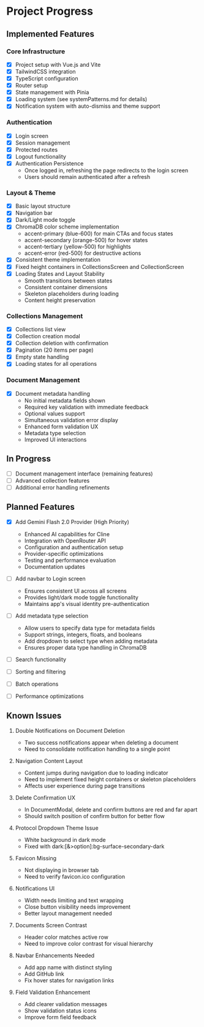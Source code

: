 # Project Progress

## Implemented Features

### Core Infrastructure

- [x] Project setup with Vue.js and Vite
- [x] TailwindCSS integration
- [x] TypeScript configuration
- [x] Router setup
- [x] State management with Pinia
- [x] Loading system (see systemPatterns.md for details)
- [x] Notification system with auto-dismiss and theme support

### Authentication

- [x] Login screen
- [x] Session management
- [x] Protected routes
- [x] Logout functionality
- [x] Authentication Persistence
    - Once logged in, refreshing the page redirects to the login screen
    - Users should remain authenticated after a refresh

### Layout & Theme

- [x] Basic layout structure
- [x] Navigation bar
- [x] Dark/Light mode toggle
- [x] ChromaDB color scheme implementation
  - accent-primary (blue-600) for main CTAs and focus states
  - accent-secondary (orange-500) for hover states
  - accent-tertiary (yellow-500) for highlights
  - accent-error (red-500) for destructive actions
- [x] Consistent theme implementation
- [x] Fixed height containers in CollectionsScreen and CollectionScreen
- [x] Loading States and Layout Stability
  - Smooth transitions between states
  - Consistent container dimensions
  - Skeleton placeholders during loading
  - Content height preservation

### Collections Management

- [x] Collections list view
- [x] Collection creation modal
- [x] Collection deletion with confirmation
- [x] Pagination (20 items per page)
- [x] Empty state handling
- [x] Loading states for all operations

### Document Management

- [x] Document metadata handling
  - No initial metadata fields shown
  - Required key validation with immediate feedback
  - Optional values support
  - Simultaneous validation error display
  - Enhanced form validation UX
  - Metadata type selection
  - Improved UI interactions

## In Progress

- [ ] Document management interface (remaining features)
- [ ] Advanced collection features
- [ ] Additional error handling refinements

## Planned Features

- [x] Add Gemini Flash 2.0 Provider (High Priority)
  - Enhanced AI capabilities for Cline
  - Integration with OpenRouter API
  - Configuration and authentication setup
  - Provider-specific optimizations
  - Testing and performance evaluation
  - Documentation updates

- [ ] Add navbar to Login screen
  - Ensures consistent UI across all screens
  - Provides light/dark mode toggle functionality
  - Maintains app's visual identity pre-authentication

- [ ] Add metadata type selection
  - Allow users to specify data type for metadata fields
  - Support strings, integers, floats, and booleans
  - Add dropdown to select type when adding metadata
  - Ensures proper data type handling in ChromaDB

- [ ] Search functionality
- [ ] Sorting and filtering
- [ ] Batch operations
- [ ] Performance optimizations

## Known Issues

1. Double Notifications on Document Deletion
   - Two success notifications appear when deleting a document
   - Need to consolidate notification handling to a single point

3. Navigation Content Layout
   - Content jumps during navigation due to loading indicator
   - Need to implement fixed height containers or skeleton placeholders
   - Affects user experience during page transitions

4. Delete Confirmation UX
   - In DocumentModal, delete and confirm buttons are red and far apart
   - Should switch position of confirm button for better flow

5. Protocol Dropdown Theme Issue
   - White background in dark mode
   - Fixed with dark:[&>option]:bg-surface-secondary-dark

6. Favicon Missing
   - Not displaying in browser tab
   - Need to verify favicon.ico configuration

7. Notifications UI
   - Width needs limiting and text wrapping
   - Close button visibility needs improvement
   - Better layout management needed

8. Documents Screen Contrast
   - Header color matches active row
   - Need to improve color contrast for visual hierarchy

9. Navbar Enhancements Needed
   - Add app name with distinct styling
   - Add GitHub link
   - Fix hover states for navigation links

10. Field Validation Enhancement
    - Add clearer validation messages
    - Show validation status icons
    - Improve form field feedback
